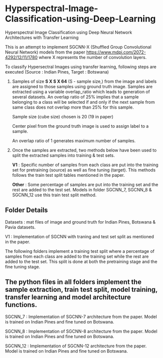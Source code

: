 # Hyperspectral-Image-Classification-using-Deep-Learning
Hyperspectral Image Classification using Deep Neural Network Architectures with Transfer Learning

This is an attempt to implement SGCNN-X (Shuffled Group Convolutional Neural Network) models from the paper https://www.mdpi.com/2072-4292/12/11/1780 where X represents the number of convolution layers. 

To classify Hypersectral Images using transfer learning, following steps are executed
(Source : Indian Pines, Target : Botswana)

1. Samples of size **S X S X 64** (S - sample size,) from the image and labels are assigned to those samples using ground truth image. Samples are extracted using a 
   variable overlap_ratio which leads to generation of several datasets. An overlap ratio of 25% implies that a sample belonging to a class will be selected if and 
   only if the next sample from same class does not overlap more than 25% for this sample.
   
   Sample size (cube size) chosen is 20 (19 in paper)
   
   Center pixel from the ground truth image is used to assign label to a sample.
   
   An overlap ratio of 1 generates maximum number of samples.

2. Once the samples are extracted, two methods below have been used to split the extracted samples into training & test sets.
   
   **V1** : Specific number of samples from each class are put into the training set for pretraining (source) as well as fine tuning (target). 
            This methods follows the train test split tables mentioned in the paper.
        
   **Other** : Some percentage of samples are put into the training set and the rest are added to the test set.
               Models in folder SGCNN_7, SGCNN_8 & SGCNN_12 use this train test split method.
   
## Folder Details

Datasets : mat files of image and ground truth for Indian Pines, Botswana & Pavia datasets.

V1 : Implementation of SGCNN with traning and test set split as mentioned in the paper.

The following folders implement a training test split where a percentage of samples from each class are added to the training set while the rest are
added to the test set. This split is done at both the pretraining stage and the fine tuning stage.

## The python files in all folders implement the sample extraction, train test split, model training, transfer learning and model architecture functions.

SGCNN_7 : Implementation of SGCNN-7 architecture from the paper. Model is trained on Indian Pines and fine tuned on Botswana.

SGCNN_8 : Implementation of SGCNN-8 architecture from the paper. Model is trained on Indian Pines and fine tuned on Botswana.

SGCNN_12 : Implementation of SGCNN-12 architecture from the paper. Model is trained on Indian Pines and fine tuned on Botswana.
